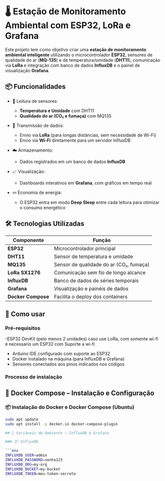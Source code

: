 # 🌡️ Estação de Monitoramento Ambiental com ESP32, LoRa e Grafana

Este projeto tem como objetivo criar uma **estação de monitoramento ambiental inteligente** utilizando o microcontrolador **ESP32**, sensores de qualidade do ar (**MQ-135**) e de temperatura/umidade (**DHT11**), comunicação via **LoRa** e integração com banco de dados **InfluxDB** e o painel de visualização **Grafana**.

## 📦 Funcionalidades

- 🧠 Leitura de sensores:
  - **Temperatura e Umidade** com DHT11
  - **Qualidade do ar (CO₂ e fumaça)** com MQ135

- 📡 Transmissão de dados:
  - Envio via **LoRa** (para longas distâncias, sem necessidade de Wi-Fi)
  - Envio via **Wi-Fi** diretamente para um servidor InfluxDB

- ☁️ Armazenamento:
  - Dados registrados em um banco de dados **InfluxDB**

- 📈 Visualização:
  - Dashboards interativos em **Grafana**, com gráficos em tempo real

- 💤 Economia de energia:
  - O ESP32 entra em modo **Deep Sleep** entre cada leitura para otimizar o consumo energético

## 🛠️ Tecnologias Utilizadas

| Componente          | Função                                   |
|---------------------|-------------------------------------------|
| **ESP32**           | Microcontrolador principal                |
| **DHT11**           | Sensor de temperatura e umidade           |
| **MQ135**           | Sensor de qualidade do ar (CO₂, fumaça)   |
| **LoRa SX1276**     | Comunicação sem fio de longo alcance      |
| **InfluxDB**        | Banco de dados de séries temporais        |
| **Grafana**         | Visualização e painéis de dados           |
| **Docker Compose**  | Facilita o deploy dos containers          |

## 🚀 Como usar

### Pré-requisitos

-ESP32 DevKit (pelo menos 2 unidades) caso use LoRa, com somente wi-fi é necessario um ESP32 com Suporte a wi-fi
- Arduino IDE configurado com suporte ao ESP32
- Docker instalado na máquina (para InfluxDB e Grafana)
- Sensores conectados aos pinos indicados nos códigos

### Processo de instalação

## 🐋 Docker Compose – Instalação e Configuração

### 📦 Instalação do Docker e Docker Compose (Ubuntu)

```bash
sudo apt update
sudo apt install -y docker.io docker-compose-plugin

## 🔐 Variáveis de Ambiente – InfluxDB e Grafana

### 📦 InfluxDB

```env
INFLUXDB_USER=admin
INFLUXDB_PASSWORD=senha123
INFLUXDB_ORG=my-org
INFLUXDB_BUCKET=my-bucket
INFLUXDB_TOKEN=meu-token-secreto


